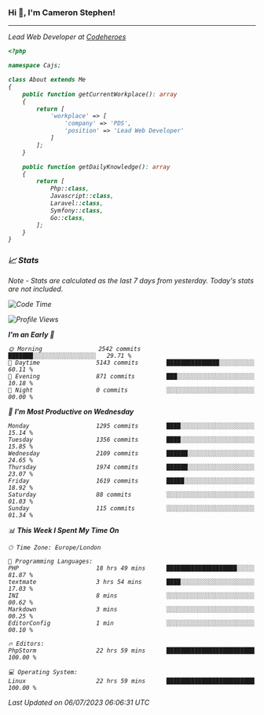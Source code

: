 ### Hi 👋, I'm Cameron Stephen!
<hr>
<p><em>Lead Web Developer at <a href="https://codeheroes.co.uk">Codeheroes</a></p>


```php
<?php

namespace Cajs;

class About extends Me
{
    public function getCurrentWorkplace(): array
    {
        return [
            'workplace' => [
                'company' => 'PDS',
                'position' => 'Lead Web Developer'
            ]
        ];
    }

    public function getDailyKnowledge(): array
    {
        return [
            Php::class,
            Javascript::class,
            Laravel::class,
            Symfony::class,
            Go::class,
        ];
    }
}
```

### 📈 Stats
<p><em>Note - Stats are calculated as the last 7 days from yesterday. Today's stats are not included.</em></p>


<!--START_SECTION:waka-->
![Code Time](http://img.shields.io/badge/Code%20Time-3%2C444%20hrs%2013%20mins-blue)

![Profile Views](http://img.shields.io/badge/Profile%20Views-0-blue)

**I'm an Early 🐤** 

```text
🌞 Morning                2542 commits        ███████░░░░░░░░░░░░░░░░░░   29.71 % 
🌆 Daytime                5143 commits        ███████████████░░░░░░░░░░   60.11 % 
🌃 Evening                871 commits         ███░░░░░░░░░░░░░░░░░░░░░░   10.18 % 
🌙 Night                  0 commits           ░░░░░░░░░░░░░░░░░░░░░░░░░   00.00 % 
```
📅 **I'm Most Productive on Wednesday** 

```text
Monday                   1295 commits        ████░░░░░░░░░░░░░░░░░░░░░   15.14 % 
Tuesday                  1356 commits        ████░░░░░░░░░░░░░░░░░░░░░   15.85 % 
Wednesday                2109 commits        ██████░░░░░░░░░░░░░░░░░░░   24.65 % 
Thursday                 1974 commits        ██████░░░░░░░░░░░░░░░░░░░   23.07 % 
Friday                   1619 commits        █████░░░░░░░░░░░░░░░░░░░░   18.92 % 
Saturday                 88 commits          ░░░░░░░░░░░░░░░░░░░░░░░░░   01.03 % 
Sunday                   115 commits         ░░░░░░░░░░░░░░░░░░░░░░░░░   01.34 % 
```


📊 **This Week I Spent My Time On** 

```text
🕑︎ Time Zone: Europe/London

💬 Programming Languages: 
PHP                      18 hrs 49 mins      ████████████████████░░░░░   81.87 % 
textmate                 3 hrs 54 mins       ████░░░░░░░░░░░░░░░░░░░░░   17.03 % 
INI                      8 mins              ░░░░░░░░░░░░░░░░░░░░░░░░░   00.62 % 
Markdown                 3 mins              ░░░░░░░░░░░░░░░░░░░░░░░░░   00.25 % 
EditorConfig             1 min               ░░░░░░░░░░░░░░░░░░░░░░░░░   00.10 % 

🔥 Editors: 
PhpStorm                 22 hrs 59 mins      █████████████████████████   100.00 % 

💻 Operating System: 
Linux                    22 hrs 59 mins      █████████████████████████   100.00 % 
```


 Last Updated on 06/07/2023 06:06:31 UTC
<!--END_SECTION:waka-->
